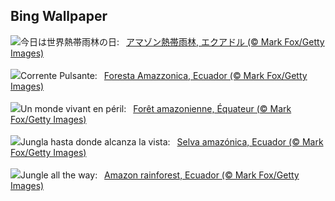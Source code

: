 ## Bing Wallpaper
![](https://www.bing.com/th?id=OHR.AmazonEcuador_JA-JP9558319744_UHD.jpg&w=1000)今日は世界熱帯雨林の日:&nbsp;&ensp;[アマゾン熱帯雨林, エクアドル (© Mark Fox/Getty Images)](https://www.bing.com/th?id=OHR.AmazonEcuador_JA-JP9558319744_UHD.jpg)
<br><br/>
![](https://www.bing.com/th?id=OHR.AmazonEcuador_IT-IT6428077520_UHD.jpg&w=1000)Corrente Pulsante:&nbsp;&ensp;[Foresta Amazzonica, Ecuador (© Mark Fox/Getty Images)](https://www.bing.com/th?id=OHR.AmazonEcuador_IT-IT6428077520_UHD.jpg)
<br><br/>
![](https://www.bing.com/th?id=OHR.AmazonEcuador_FR-FR0161902785_UHD.jpg&w=1000)Un monde vivant en péril:&nbsp;&ensp;[Forêt amazonienne, Équateur (© Mark Fox/Getty Images)](https://www.bing.com/th?id=OHR.AmazonEcuador_FR-FR0161902785_UHD.jpg)
<br><br/>
![](https://www.bing.com/th?id=OHR.AmazonEcuador_ES-ES0820958985_UHD.jpg&w=1000)Jungla hasta donde alcanza la vista:&nbsp;&ensp;[Selva amazónica, Ecuador (© Mark Fox/Getty Images)](https://www.bing.com/th?id=OHR.AmazonEcuador_ES-ES0820958985_UHD.jpg)
<br><br/>
![](https://www.bing.com/th?id=OHR.AmazonEcuador_EN-GB9331182171_UHD.jpg&w=1000)Jungle all the way:&nbsp;&ensp;[Amazon rainforest, Ecuador (© Mark Fox/Getty Images)](https://www.bing.com/th?id=OHR.AmazonEcuador_EN-GB9331182171_UHD.jpg)
<br><br/>

